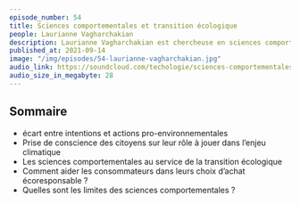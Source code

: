 ```yaml
---
episode_number: 54
title: Sciences comportementales et transition écologique
people: Laurianne Vagharchakian
description: Laurianne Vagharchakian est chercheuse en sciences comportementales. Son travail consiste à mieux prendre en compte le comportement humain afin de mieux façonner les politiques publiques. Par exemple, comment adapter nos comportements face au réchauffement climatique ?
published_at: 2021-09-14
image: "/img/episodes/54-laurianne-vagharchakian.jpg"
audio_link: https://soundcloud.com/techologie/sciences-comportementales-et-transition-ecologique-avec-laurianne-vagharchakian
audio_size_in_megabyte: 28
---
```


## Sommaire

* écart entre intentions et actions pro-environnementales
* Prise de conscience des citoyens sur leur rôle à jouer dans l’enjeu climatique
* Les sciences comportementales au service de la transition écologique
* Comment aider les consommateurs dans leurs choix d’achat écoresponsable ?
* Quelles sont les limites des sciences comportementales ?
